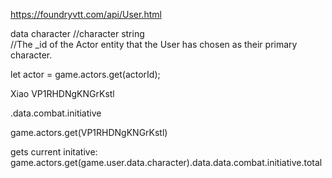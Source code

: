https://foundryvtt.com/api/User.html

data character //character	string	
//The _id of the Actor entity that the User has chosen as their primary character.

let actor = game.actors.get(actorId);

Xiao 
VP1RHDNgKNGrKstl

.data.combat.initiative

game.actors.get(VP1RHDNgKNGrKstl)

gets current initative:
game.actors.get(game.user.data.character).data.data.combat.initiative.total